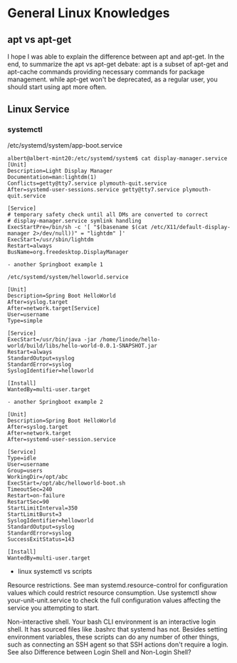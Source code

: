 
# General Linux Knowledges

## apt vs apt-get

I hope I was able to explain the difference between apt and apt-get. In the end, to summarize the apt vs apt-get debate: apt is a subset of apt-get and apt-cache commands providing necessary commands for package management. while apt-get won't be deprecated, as a regular user, you should start using apt more often.


## Linux Service

### systemctl

/etc/systemd/system/app-boot.service

```
albert@albert-mint20:/etc/systemd/system$ cat display-manager.service
[Unit]
Description=Light Display Manager
Documentation=man:lightdm(1)
Conflicts=getty@tty7.service plymouth-quit.service
After=systemd-user-sessions.service getty@tty7.service plymouth-quit.service

[Service]
# temporary safety check until all DMs are converted to correct
# display-manager.service symlink handling
ExecStartPre=/bin/sh -c '[ "$(basename $(cat /etc/X11/default-display-manager 2>/dev/null))" = "lightdm" ]'
ExecStart=/usr/sbin/lightdm
Restart=always
BusName=org.freedesktop.DisplayManager

- another Springboot example 1

/etc/systemd/system/helloworld.service

[Unit] 
Description=Spring Boot HelloWorld 
After=syslog.target 
After=network.target[Service] 
User=username 
Type=simple  

[Service] 
ExecStart=/usr/bin/java -jar /home/linode/hello-world/build/libs/hello-world-0.0.1-SNAPSHOT.jar 
Restart=always 
StandardOutput=syslog 
StandardError=syslog 
SyslogIdentifier=helloworld  

[Install] 
WantedBy=multi-user.target

- another Springboot example 2

[Unit] 
Description=Spring Boot HelloWorld 
After=syslog.target 
After=network.target
After=systemd-user-session.service

[Service]
Type=idle
User=username
Group=users
WorkingDir=/opt/abc
ExecStart=/opt/abc/helloworld-boot.sh
TimeoutSec=240 
Restart=on-failure
RestartSec=90
StartLimitInterval=350
StartLimitBurst=3 
SyslogIdentifier=helloworld 
StandardOutput=syslog 
StandardError=syslog 
SuccessExitStatus=143

[Install]
WantedBy=multi-user.target
```

- linux systemctl vs scripts

Resource restrictions. See man systemd.resource-control for configuration values which could restrict resource consumption. Use systemctl show your-unit-unit.service to check the full configuration values affecting the service you attempting to start.

Non-interactive shell. Your bash CLI environment is an interactive login shell. It has sourced files like .bashrc that systemd has not. Besides setting environment variables, these scripts can do any number of other things, such as connecting an SSH agent so that SSH actions don't require a login. See also Difference between Login Shell and Non-Login Shell?

